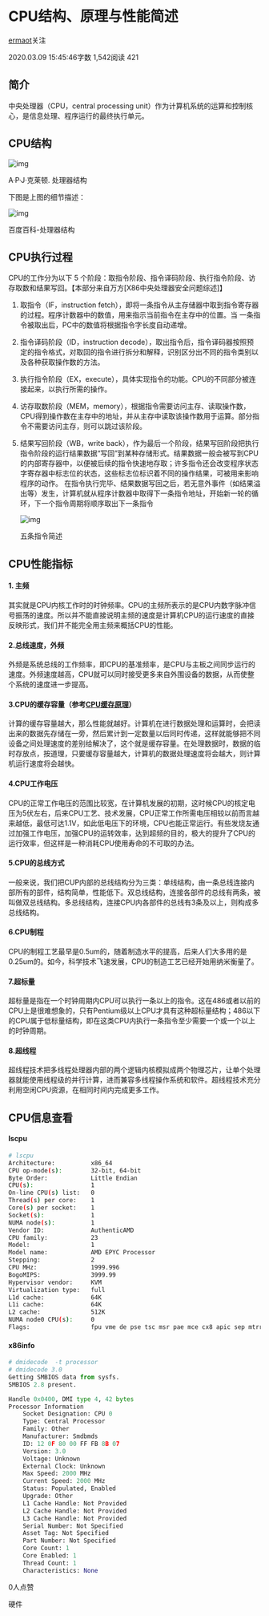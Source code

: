 # CPU结构、原理与性能简述

[ermaot](https://www.jianshu.com/u/07f3d21a61d7)关注

2020.03.09 15:45:46字数 1,542阅读 421

## 简介

中央处理器（CPU，central processing unit）作为计算机系统的运算和控制核心，是信息处理、程序运行的最终执行单元。

## CPU结构



![img](https://upload-images.jianshu.io/upload_images/12069313-199af4c0d3d7f07b.png?imageMogr2/auto-orient/strip|imageView2/2/w/613/format/webp)

A·P·J·克莱顿. 处理器结构

下图是上图的细节描述：



![img](https://upload-images.jianshu.io/upload_images/12069313-fc1c7ad8f998caa8.png?imageMogr2/auto-orient/strip|imageView2/2/w/1048/format/webp)

百度百科-处理器结构

## CPU执行过程

CPU的工作分为以下 5 个阶段：取指令阶段、指令译码阶段、执行指令阶段、访存取数和结果写回。【本部分来自万方[X86中央处理器安全问题综述]】

1. 取指令（IF，instruction fetch），即将一条指令从主存储器中取到指令寄存器的过程。程序计数器中的数值，用来指示当前指令在主存中的位置。当 一条指令被取出后，PC中的数值将根据指令字长度自动递增。

2. 指令译码阶段（ID，instruction decode），取出指令后，指令译码器按照预定的指令格式，对取回的指令进行拆分和解释，识别区分出不同的指令类别以及各种获取操作数的方法。

3. 执行指令阶段（EX，execute），具体实现指令的功能。CPU的不同部分被连接起来，以执行所需的操作。

4. 访存取数阶段（MEM，memory），根据指令需要访问主存、读取操作数，CPU得到操作数在主存中的地址，并从主存中读取该操作数用于运算。部分指令不需要访问主存，则可以跳过该阶段。

5. 结果写回阶段（WB，write back），作为最后一个阶段，结果写回阶段把执行指令阶段的运行结果数据“写回”到某种存储形式。结果数据一般会被写到CPU的内部寄存器中，以便被后续的指令快速地存取；许多指令还会改变程序状态字寄存器中标志位的状态，这些标志位标识着不同的操作结果，可被用来影响程序的动作。
   在指令执行完毕、结果数据写回之后，若无意外事件（如结果溢出等）发生，计算机就从程序计数器中取得下一条指令地址，开始新一轮的循环，下一个指令周期将顺序取出下一条指令

   

   ![img](https://upload-images.jianshu.io/upload_images/12069313-df707a8e3fa6ee2f.png?imageMogr2/auto-orient/strip|imageView2/2/w/600/format/webp)

   五条指令简述

## CPU性能指标

#### 1. 主频

其实就是CPU内核工作时的时钟频率。CPU的主频所表示的是CPU内数字脉冲信号振荡的速度。所以并不能直接说明主频的速度是计算机CPU的运行速度的直接反映形式，我们并不能完全用主频来概括CPU的性能。

#### 2.总线速度，外频

外频是系统总线的工作频率，即CPU的基准频率，是CPU与主板之间同步运行的速度。外频速度越高，CPU就可以同时接受更多来自外围设备的数据，从而使整个系统的速度进一步提高。

#### 3.CPU的缓存容量（参考[CPU缓存原理](https://www.jianshu.com/p/62681796b78e)）

计算的缓存容量越大，那么性能就越好。计算机在进行数据处理和运算时，会把读出来的数据先存储在一旁，然后累计到一定数量以后同时传递，这样就能够把不同设备之间处理速度的差别给解决了，这个就是缓存容量。在处理数据时，数据的临时存放点，按道理，只要缓存容量越大，计算机的数据处理速度将会越大，则计算机运行速度将会越快。

#### 4.CPU工作电压

CPU的正常工作电压的范围比较宽，在计算机发展的初期，这时候CPU的核定电压为5伏左右，后来CPU工艺、技术发展，CPU正常工作所需电压相较以前而言越来越低，最低可达1.1V，如此低电压下的环境，CPU也能正常运行。有些发烧友通过加强工作电压，加强CPU的运转效率，达到超频的目的，极大的提升了CPU的运行效率，但这样是一种消耗CPU使用寿命的不可取的办法。

#### 5.CPU的总线方式

一般来说，我们把CUP内部的总线结构分为三类：单线结构，由一条总线连接内部所有的部件，结构简单，性能低下。双总线结构，连接各部件的总线有两条，被叫做双总线结构。多总线结构，连接CPU内各部件的总线有3条及以上，则构成多总线结构。

#### 6.CPU制程

CPU的制程工艺最早是0.5um的，随着制造水平的提高，后来人们大多用的是0.25um的。如今，科学技术飞速发展，CPU的制造工艺已经开始用纳米衡量了。

#### 7.超标量

超标量是指在一个时钟周期内CPU可以执行一条以上的指令。这在486或者以前的CPU上是很难想象的，只有Pentium级以上CPU才具有这种超标量结构；486以下的CPU属于低标量结构，即在这类CPU内执行一条指令至少需要一个或一个以上的时钟周期。

#### 8.超线程

超线程技术把多线程处理器内部的两个逻辑内核模拟成两个物理芯片，让单个处理器就能使用线程级的并行计算，进而兼容多线程操作系统和软件。超线程技术充分利用空闲CPU资源，在相同时间内完成更多工作。

## CPU信息查看

#### lscpu

```bash
# lscpu
Architecture:          x86_64
CPU op-mode(s):        32-bit, 64-bit
Byte Order:            Little Endian
CPU(s):                1
On-line CPU(s) list:   0
Thread(s) per core:    1
Core(s) per socket:    1
Socket(s):             1
NUMA node(s):          1
Vendor ID:             AuthenticAMD
CPU family:            23
Model:                 1
Model name:            AMD EPYC Processor
Stepping:              2
CPU MHz:               1999.996
BogoMIPS:              3999.99
Hypervisor vendor:     KVM
Virtualization type:   full
L1d cache:             64K
L1i cache:             64K
L2 cache:              512K
NUMA node0 CPU(s):     0
Flags:                 fpu vme de pse tsc msr pae mce cx8 apic sep mtrr pge mca cmov pat pse36 clflush mmx fxsr sse sse2 syscall nx mmxext fxsr_opt pdpe1gb rdtscp lm rep_good nopl cpuid extd_apicid tsc_known_freq pni pclmulqdq ssse3 fma cx16 sse4_1 sse4_2 x2apic movbe popcnt aes xsave avx f16c rdrand hypervisor lahf_lm cr8_legacy abm sse4a misalignsse 3dnowprefetch osvw vmmcall fsgsbase bmi1 avx2 smep bmi2 rdseed adx smap clflushopt sha_ni xsaveopt xsavec xgetbv1 arat
```

#### x86info

```python
# dmidecode  -t processor
# dmidecode 3.0
Getting SMBIOS data from sysfs.
SMBIOS 2.8 present.

Handle 0x0400, DMI type 4, 42 bytes
Processor Information
    Socket Designation: CPU 0
    Type: Central Processor
    Family: Other
    Manufacturer: Smdbmds
    ID: 12 0F 80 00 FF FB 8B 07
    Version: 3.0
    Voltage: Unknown
    External Clock: Unknown
    Max Speed: 2000 MHz
    Current Speed: 2000 MHz
    Status: Populated, Enabled
    Upgrade: Other
    L1 Cache Handle: Not Provided
    L2 Cache Handle: Not Provided
    L3 Cache Handle: Not Provided
    Serial Number: Not Specified
    Asset Tag: Not Specified
    Part Number: Not Specified
    Core Count: 1
    Core Enabled: 1
    Thread Count: 1
    Characteristics: None
```





0人点赞



硬件